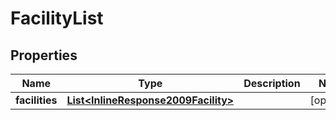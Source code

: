 
# FacilityList

## Properties
Name | Type | Description | Notes
------------ | ------------- | ------------- | -------------
**facilities** | [**List&lt;InlineResponse2009Facility&gt;**](InlineResponse2009Facility.md) |  |  [optional]



